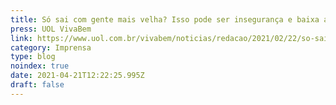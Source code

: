 ```yaml
---
title: Só sai com gente mais velha? Isso pode ser insegurança e baixa autoestima
press: UOL VivaBem
link: https://www.uol.com.br/vivabem/noticias/redacao/2021/02/22/so-sai-com-gente-mais-velha-isso-pode-ser-inseguranca-e-baixa-autoestima.htm
category: Imprensa
type: blog
noindex: true
date: 2021-04-21T12:22:25.995Z
draft: false
---
```

